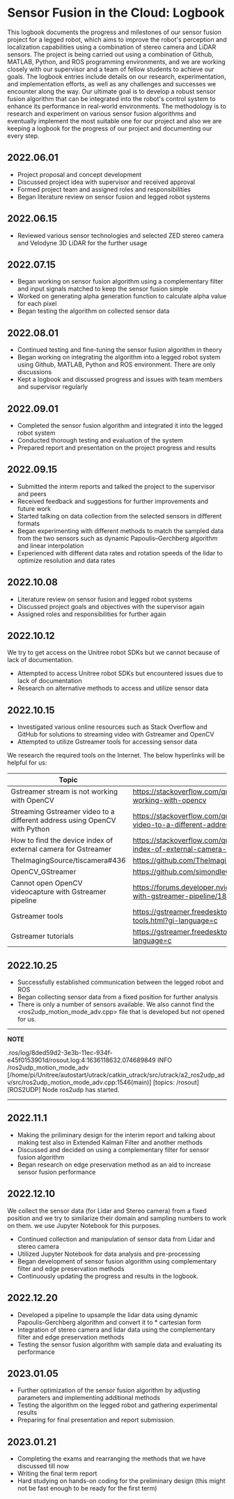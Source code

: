 # Sensor Fusion in the Cloud: Logbook

This logbook documents the progress and milestones of our sensor fusion project for a legged robot, which aims to improve the robot's perception and localization capabilities using a combination of stereo camera and LiDAR sensors. The project is being carried out using a combination of Github, MATLAB, Python, and ROS programming environments, and we are working closely with our supervisor and a team of fellow students to achieve our goals. The logbook entries include details on our research, experimentation, and implementation efforts, as well as any challenges and successes we encounter along the way. Our ultimate goal is to develop a robust sensor fusion algorithm that can be integrated into the robot's control system to enhance its performance in real-world environments. The methodology is to research and experiment on various sensor fusion algorithms and eventually implement the most suitable one for our project and also we are keeping a logbook for the progress of our project and documenting our every step.

## 2022.06.01
* Project proposal and concept development
* Discussed project idea with supervisor and received approval
* Formed project team and assigned roles and responsibilities
* Began literature review on sensor fusion and legged robot systems

## 2022.06.15
* Reviewed various sensor technologies and selected ZED stereo camera and Velodyne 3D LiDAR for the further usage

## 2022.07.15
* Began working on sensor fusion algorithm using a complementary filter and input signals matched to keep the sensor fusion simple
* Worked on generating alpha generation function to calculate alpha value for each pixel
* Began testing the algorithm on collected sensor data

## 2022.08.01
* Continued testing and fine-tuning the sensor fusion algorithm in theory
* Began working on integrating the algorithm into a legged robot system using Github, MATLAB, Python and ROS environment. There are only discussions
* Kept a logbook and discussed progress and issues with team members and supervisor regularly

## 2022.09.01
* Completed the sensor fusion algorithm and integrated it into the legged robot system
* Conducted thorough testing and evaluation of the system
* Prepared report and presentation on the project progress and results

## 2022.09.15
* Submitted the interm reports and talked the project to the supervisor and peers
* Received feedback and suggestions for further improvements and future work
* Started talking on data collection from the selected sensors in different formats
* Began experimenting with different methods to match the sampled data from the two sensors such as dynamic Papoulis–Gerchberg algorithm and linear interpolation
* Experienced with different data rates and rotation speeds of the lidar to optimize resolution and data rates

## 2022.10.08
* Literature review on sensor fusion and legged robot systems
* Discussed project goals and objectives with the supervisor again
* Assigned roles and responsibilities for further again

## 2022.10.12
We try to get access on the Unitree robot SDKs but we cannot because of lack of documentation.

* Attempted to access Unitree robot SDKs but encountered issues due to lack of documentation
* Research on alternative methods to access and utilize sensor data

## 2022.10.15
* Investigated various online resources such as Stack Overflow and GitHub for solutions to streaming video with Gstreamer and OpenCV
* Attempted to utilize Gstreamer tools for accessing sensor data

We research the required tools on the Internet. The below hyperlinks will be helpful for us:

Topic | Hyperlink
----- | --------
Gstreamer stream is not working with OpenCV | https://stackoverflow.com/questions/70753630/gstreamer-stream-is-not-working-with-opencv
Streaming Gstreamer video to a different address using OpenCV with Python | https://stackoverflow.com/questions/71820489/streaming-gstreamer-video-to-a-different-address-using-opencv-with-python
How to find the device index of external camera for Gstreamer | https://stackoverflow.com/questions/53940019/how-to-find-the-device-index-of-external-camera-for-gstreamer
TheImagingSource/tiscamera#436 | https://github.com/TheImagingSource/tiscamera/issues/436
OpenCV_GStreamer | https://github.com/simondlevy/OpenCV_GStreamer
Cannot open OpenCV videocapture with Gstreamer pipeline | https://forums.developer.nvidia.com/t/cannot-open-opencv-videocapture-with-gstreamer-pipeline/181639
Gstreamer tools | https://gstreamer.freedesktop.org/documentation/tutorials/basic/gstreamer-tools.html?gi-language=c
Gstreamer tutorials | https://gstreamer.freedesktop.org/documentation/tutorials/index.html?gi-language=c

## 2022.10.25
* Successfully established communication between the legged robot and ROS
* Began collecting sensor data from a fixed position for further analysis
* There is only a number of sensors available. We also cannot find the <ros2udp_motion_mode_adv.cpp> file that is developed but not opened for us.

---
**NOTE**

.ros/log/8ded59d2-3e3b-11ec-934f-e45f0153901d/rosout.log:4:1636118632.074689849 INFO /ros2udp_motion_mode_adv [/home/pi/Unitree/autostart/utrack/catkin_utrack/src/utrack/a2_ros2udp_adv/src/ros2udp_motion_mode_adv.cpp:1546(main)] [topics: /rosout] [ROS2UDP] Node ros2udp has started.

---

## 2022.11.1
* Making the priliminary design for the interim report and talking about making test also in Extended Kalman Filter and another methods
* Discussed and decided on using a complementary filter for sensor fusion algorithm
* Began research on edge preservation method as an aid to increase sensor fusion performance

## 2022.12.10
We collect the sensor data (for Lidar and Stereo camera) from a fixed position and we try to similarize their domain and sampling numbers to work on them. we use Jupyter Notebook for this purposes.

* Continued collection and manipulation of sensor data from Lidar and stereo camera
* Utilized Jupyter Notebook for data analysis and pre-processing
* Began development of sensor fusion algorithm using complementary filter and edge preservation methods
* Continuously updating the progress and results in the logbook.

## 2022.12.20
* Developed a pipeline to upsample the lidar data using dynamic Papoulis-Gerchberg algorithm and convert it to * cartesian form
* Integration of stereo camera and lidar data using the complementary filter and edge preservation methods
* Testing the sensor fusion algorithm with sample data and evaluating its performance

## 2023.01.05
* Further optimization of the sensor fusion algorithm by adjusting parameters and implementing additional methods
* Testing the algorithm on the legged robot and gathering experimental results
* Preparing for final presentation and report submission.

## 2023.01.21
* Completing the exams and rearranging the methods that we have discussed till now
* Writing the final term report
* Hard studying on hands-on coding for the preliminary design (this might not be fast enough to be ready for the first term)